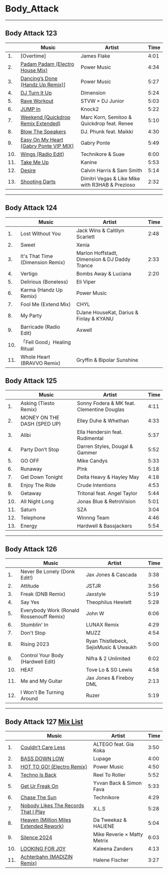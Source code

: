 # Body_Attack
---
## Body Attack 123
||Music|Artist|Time|
|----|----|----|----|
|1.|[Overtime]|James Flake|4:01|
|2.|<a href="https://youtu.be/-LK27SmwRl0?si=EKQxjIpI6XcuuMPh" target="_blank" rel="noopener noreferrer">Padam Padam (Electro House Mix)</a>|Power Music|4:34|
|3.|[Dancing’s Done (Handz Up Remix)](https://youtu.be/VOnxEhXQqog?si=3yzoxoQ7GKZleKTM)]|Power Music|5:27|
|4.|[DJ Turn It Up](https://youtu.be/qj-1nprw12E?si=7QmimIEp1lEMDMGM)|Dimension|5:24|
|5.|[Rave Workout](https://youtu.be/u0hCCOktnvU?si=WDk08sS0x-H48ksM)|STVW × DJ Junior	|5:03|
|6.|[JUMP In](https://youtu.be/AH10Mxlc5Fk?si=59LH51Of9nQBHSu4)|Knock2			|5:22|  
|7.|[Weekend (Quickdrop Remix Extended)](https://youtu.be/S3XE-MZhgIA?si=6UoUQTSBrQTteZIX)|Marc Korn, Semitoo & Quickdrop feat. Renee|			5:10|
|8.|[Blow The Speakers](https://youtu.be/AlVDjsWP1g4?si=ytBwdIIqBa_VA7T4)				|DJ. Phunk feat. Maikki		|4:30|
|9.|[Easy On My Heart (Gabry Ponte VIP MIX)](https://youtu.be/GnOKLusiGB4?si=6u6uXaGdhLoFFs43)|	Gabry Ponte|			5:49|
|10.|[Wings (Radio Edit)](https://youtu.be/gH3MJg6ZXYQ?si=NhC1uU1KDxJcS7qp)|Technikore & Suae		|6:00|
|11.|[Take Me Up](https://youtu.be/62pgLr8qdC0?si=1o-xybl00AVHnzi3)|					Kanine|				5:53|
|12.|[Desire](https://youtu.be/1JPNFp0f53I?si=T1o89YSjUjtyuP6B)|Calvin Harris & Sam Smith	|5:14|
|13.|[Shooting Darts](https://youtu.be/RbEi1zCv6d0?si=DazhGqM0nJ6IuXm-)|	Dimitri Vegas & Like Mike with R3HAB & Prezioso|	2:32|
---
## Body Attack 124
||Music|Artist|Time|
|----|----|----|----|
|1.|Lost Without You|Jack Wins & Caltilyn Scarlett|2:48|
|2.|Sweet|Xenia||
|3.|It's That Time (Dimension Remix)|Marlon Hoffstadt, Dimension & DJ Daddy Trance|2:33|
|4.|Vertigo|Bombs Away & Luciana|2:20|
|5.|Delirious (Boneless)|Eli Viper||
|6.|Karma (Handz Up Remix)|Power Music||
|7.|Fool Me (Extend Mix)|CHYL||
|8.|My Party|DJane HouseKat, Darius & Finlay & KYANU||
|9.|Barricade (Radio Edit)|Axwell||
|10.|「Fell Good」Healing Ritual||
|11.|Whole Heart (BRAVVO Remix)|Gryffin & Bipolar Sunshine||
## Body Attack 125
||Music|Artist|Time|
|----|----|----|----|
|1.|Asking (Tiesto Remix)|			Sonny Fodera & MK feat. Clementine Douglas|	4:11|
|2.|MONEY ON THE DASH (SPED UP)|	Elley Duhe & Whethan		|	4:33|
|3.|Alibi		|			Ella Hendersin feat. Rudimental	|	5:37|
|4.|Party Don’t Stop|			Darren Styles, Dougal & Gammer|		5:52|
|5.|	GO OFF|				Mike Candys|				5:33|
|6.|	Runaway|				P!nk|					5:18|
|7.|Get Down Tonight|			Delta Heavy & Hayley May|			4:18|
|8.|	Enjoy The Ride|			Crude Intentions|				4:53|
|9.|Getaway				|Tritonal feat. Angel Taylor|			5:44|
|10.|All Night Long|				Jonas Blue & RetroVision|			5:01|
|11.|Saturn|				SZA|					3:04|
|12.|Telephone|				Winnng Team	|			4:46|
|13.|Energy				|Hardwell & Bassjackers			|5:54|

---
## Body Attack 126
||Music|Artist|Time|
|----|----|----|----|
|1.|Never Be Lonely (Donk Edit!)|Jax Jones & Cascada|3:38|
|2.|Attitude|JSTJR|3:56|
|3.|Freak (DNB Remix)|Jaxstyle|5:19|
|4.|Say Yes|Theophilus Hewlett|5:28|
|5.|Everybody Work (Ronald Rossenouff Remix)|John W|6:06|
|6.|Stumblin' In |LUNAX Remix|4:29|
|7.|Don't Stop|MUZZ|4:54|
|8.|Rising 2023|Ryan Thistlebeck, SejixMusic & Uwaukh|5:00|
|9.|Control Your Body (Hardwell Edit)|Nifra & 2 Unlimited|6:02|
|10.|HEAT|Tove Lo & SG Lewis|4:58|
|11.|Me and My Guitar|Jax Jones & Fireboy DML|2:13|
|12.|I Won't Be Turning Around|Ruzer|5:19|

---
## Body Attack 127 [Mix List](https://www.youtube.com/watch?v=UjlxoAdADXc&list=PLOsIaTjX1cImWTGQ49IzEYCgyXkkKJefH)
||Music|Artist|Time|
|----|----|----|----|   
|1.|[Couldn’t Care Less](https://youtu.be/UjlxoAdADXc?si=9-xnZWrQorKq960C)|			ALTEGO feat. Gia Koka|			3:50|
|2.|[BASS DOWN LOW](https://youtu.be/VeajJuxWOYw?si=WYhTthTHP5KdVUe3)|			Lupage|					4:00|
|3.|[HOT TO GO! (Electro Remix)](https://youtu.be/2lemXt6oucc?si=f8JX9lyq63YUQWHA)|		Power Music|				4:50|
|4.|[Techno Is Back](https://youtu.be/00WOxO_jsH8?si=F6-AAz15ibdp8sqb)|				Reel To Roller|				5:52|
|5.|[Get Ur Freak On](https://youtu.be/FPoKiGQzbSQ?si=A8-YmV6Sb4LuOzJX)|			Yvvan Back & Simon Fava|			5:33|
|6.|[Chase The Sun](https://youtu.be/w7Ij8Xf9p7c?si=nuJupot-_QaZnK5f)|				Technikore|				4:29|
|7.|[Nobody Likes The Records That I Play](https://youtu.be/U-IuKJkgass?si=5Xz_jMVtmHh9i3wT)|	X.L.S|					5:28|
|8.|[Heaven (Million Miles Extended Rework)](https://youtu.be/xejcE0WRBno?si=9t2NfWBFTM7_6dZc)|	Da Tweekaz & HALIENE|			5:04|
|9.|[Silence 2024](https://youtu.be/cKVkV7HctfU?si=Vc07QZdY-HADu_sG)|				Mike Reverie × Matty Metrix|		6:03|
|10.|[LOOKING FOR JOY](https://youtu.be/cNOM7s_Js0s?si=VQVG7T2pPmzGEiI0)|			Kaleena Zanders|				4:13|
|11.|[Achterbahn (MADIZIN Remix)](https://youtu.be/JfwjsjBcDoU?si=EqwanptVdVhGRIkw)| 		Halene Fischer|				3:27|

